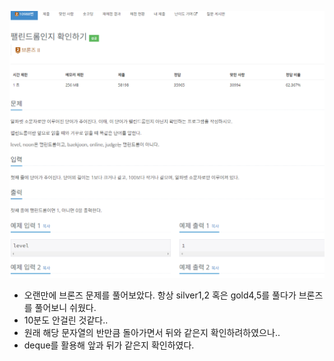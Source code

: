 ![img.png](image/팰린드롬.png)
- 오랜만에 브론즈 문제를 풀어보았다. 항상 silver1,2 혹은 gold4,5를 풀다가 브론즈를 풀어보니 쉬웠다.
- 10분도 안걸린 것같다..
- 원래 해당 문자열의 반만큼 돌아가면서 뒤와 같은지 확인하려하였으나..
- deque를 활용해 앞과 뒤가 같은지 확인하였다.
